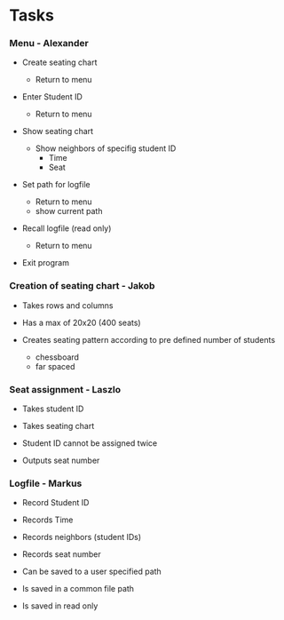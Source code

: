 # Tasks

### Menu - Alexander

- Create seating chart
  - Return to menu


- Enter Student ID
  - Return to menu


- Show seating chart
  - Show neighbors of specifig student ID
    - Time
    - Seat


- Set path for logfile
    - Return to menu
    - show current path


- Recall logfile (read only)
  - Return to menu


- Exit program


### Creation of seating chart - Jakob 

- Takes rows and columns


- Has a max of 20x20 (400 seats)


- Creates seating pattern according to pre defined number of students
  - chessboard
  - far spaced


### Seat assignment - Laszlo

- Takes student ID


- Takes seating chart


- Student ID cannot be assigned twice


- Outputs seat number


### Logfile - Markus

- Record Student ID


- Records Time


- Records neighbors (student IDs)


- Records seat number


- Can be saved to a user specified path


- Is saved in a common file path


- Is saved in read only